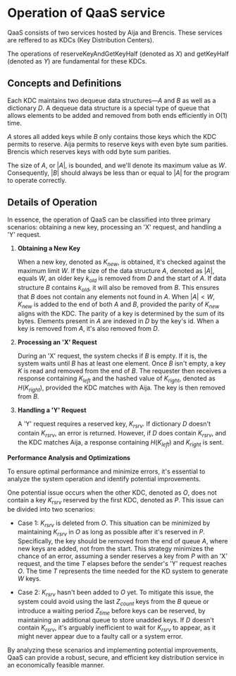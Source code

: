 # Operation of QaaS service

QaaS consists of two services hosted by Aija and Brencis. These services are reffered to as KDCs (Key Distribution Centers).

The operations of reserveKeyAndGetKeyHalf (denoted as $X$) and getKeyHalf (denoted as $Y$) are fundamental for these KDCs.

## Concepts and Definitions

Each KDC maintains two dequeue data structures—$A$ and $B$ as well as a dictionary $D$.
A dequeue data structure is a special type of queue that allows elements to be added and removed from both ends efficiently in O(1) time.

$A$ stores all added keys while $B$ only contains those keys which the KDC permits to reserve.
Aija permits to reserve keys with even byte sum parities.
Brencis which reserves keys with odd byte sum parities.

The size of $A$, or $|A|$, is bounded, and we'll denote its maximum value as $W$.
Consequently, $|B|$ should always be less than or equal to $|A|$ for the program to operate correctly.

## Details of Operation

In essence, the operation of QaaS can be classified into three primary scenarios: obtaining a new key, processing an 'X' request, and handling a 'Y' request.

1. **Obtaining a New Key**

    When a new key, denoted as $K_{new}$, is obtained, it's checked against the maximum limit $W$. If the size of the data structure $A$, denoted as $|A|$, equals $W$, an older key $k_{old}$ is removed from $D$ and the start of $A$. If data structure $B$ contains $k_{old}$, it will also be removed from $B$. This ensures that $B$ does not contain any elements not found in $A$. When $|A| < W$, $K_{new}$ is added to the end of both $A$ and $B$, provided the parity of $K_{new}$ aligns with the KDC. The parity of a key is determined by the sum of its bytes. Elements present in $A$ are indexed in $D$ by the key's id. When a key is removed from $A$, it's also removed from $D$.

2. **Processing an 'X' Request**

    During an 'X' request, the system checks if $B$ is empty. If it is, the system waits until $B$ has at least one element. Once $B$ isn't empty, a key $K$ is read and removed from the end of $B$. The requester then receives a response containing $K_{left}$ and the hashed value of $K_{right}$, denoted as $H(K_{right})$, provided the KDC matches with Aija. The key is then removed from $B$.

3. **Handling a 'Y' Request**

    A 'Y' request requires a reserved key, $K_{rsrv}$. If dictionary $D$ doesn't contain $K_{rsrv}$, an error is returned. However, if $D$ does contain $K_{rsrv}$, and the KDC matches Aija, a response containing $H(K_{left})$ and $K_{right}$ is sent.

**Performance Analysis and Optimizations**

To ensure optimal performance and minimize errors, it's essential to analyze the system operation and identify potential improvements.

One potential issue occurs when the other KDC, denoted as $O$, does not contain a key $K_{rsrv}$ reserved by the first KDC, denoted as $P$. This issue can be divided into two scenarios:

- Case 1: $K_{rsrv}$ is deleted from $O$. This situation can be minimized by maintaining $K_{rsrv}$ in $O$ as long as possible after it's reserved in $P$. Specifically, the key should be removed from the end of queue $A$, where new keys are added, not from the start. This strategy minimizes the chance of an error, assuming a sender reserves a key from $P$ with an 'X' request, and the time $T$ elapses before the sender's 'Y' request reaches $O$. The time $T$ represents the time needed for the KD system to generate $W$ keys.

- Case 2: $K_{rsrv}$ hasn't been added to $O$ yet. To mitigate this issue, the system could avoid using the last $Z_{count}$ keys from the $B$ queue or introduce a waiting period $Z_{time}$ before keys can be reserved, by maintaining an additional queue to store unadded keys. If $D$ doesn't contain $K_{rsrv}$, it's arguably inefficient to wait for $K_{rsrv}$ to appear, as it might never appear due to a faulty call or a system error.

By analyzing these scenarios and implementing potential improvements, QaaS can provide a robust, secure, and efficient key distribution service in an economically feasible manner.
